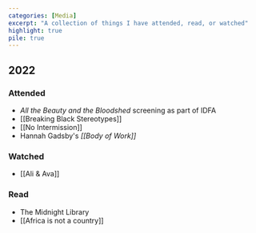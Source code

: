 ```yaml
---
categories: [Media]
excerpt: "A collection of things I have attended, read, or watched"
highlight: true
pile: true
---
```


## 2022

### Attended
- _All the Beauty and the Bloodshed_ screening as part of IDFA
- [[Breaking Black Stereotypes]]
- [[No Intermission]]
- Hannah Gadsby's _[[Body of Work]]_

### Watched
- [[Ali & Ava]]

### Read
- The Midnight Library
- [[Africa is not a country]]